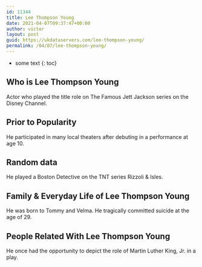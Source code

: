 ```yaml
---
id: 11344
title: Lee Thompson Young
date: 2021-04-07T09:37:47+00:00
author: victor
layout: post
guid: https://ukdataservers.com/lee-thompson-young/
permalink: /04/07/lee-thompson-young/
---
```


* some text
{: toc}


## Who is Lee Thompson Young



Actor who played the title role on The Famous Jett Jackson series on the Disney Channel.

                
                
                
## Prior to Popularity



He participated in many local theaters after debuting in a performance at age 10.

                
                
                
## Random data



He played a Boston Detective on the TNT series Rizzoli & Isles. 

                
                
                
## Family & Everyday Life of Lee Thompson Young



He was born to Tommy and Velma. He tragically committed suicide at the age of 29.

                
                
                
## People Related With Lee Thompson Young



He once had the opportunity to depict the role of Martin Luther King, Jr. in a play.

                
              
            
          
          
          